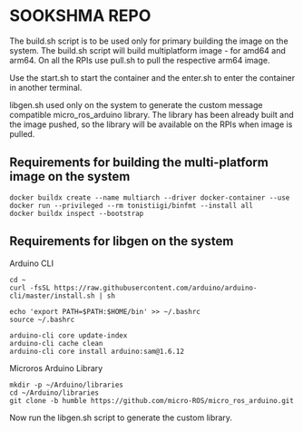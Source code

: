 # SOOKSHMA REPO

The build.sh script is to be used only for primary building the image on the system. The build.sh script will build multiplatform image - for amd64 and arm64. On all the RPIs use pull.sh  to pull the respective arm64 image.

Use the start.sh to start the container and the enter.sh to enter the container in another terminal.

libgen.sh used only on the system to generate the custom message compatible micro_ros_arduino library. The library has been already built and the image pushed, so the library will be available on the RPIs when image is pulled.

## Requirements for building the multi-platform image on the system

```
docker buildx create --name multiarch --driver docker-container --use 
docker run --privileged --rm tonistiigi/binfmt --install all 
docker buildx inspect --bootstrap

```
## Requirements for libgen on the system

Arduino CLI

```
cd ~
curl -fsSL https://raw.githubusercontent.com/arduino/arduino-cli/master/install.sh | sh

echo 'export PATH=$PATH:$HOME/bin' >> ~/.bashrc
source ~/.bashrc

arduino-cli core update-index
arduino-cli cache clean
arduino-cli core install arduino:sam@1.6.12
```

Microros Arduino Library

```
mkdir -p ~/Arduino/libraries
cd ~/Arduino/libraries
git clone -b humble https://github.com/micro-ROS/micro_ros_arduino.git

```
Now run the libgen.sh script to generate the custom library.
